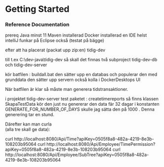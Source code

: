 # Getting Started

### Reference Documentation

prereq
Java minst 11
Maven  installerad
Docker installerad
en IDE helst intelliJ  funkar på Eclipse också  (testat på bägge)

efter att ha placerat (packat upp zip:en)   tidig-dev

till t.ex  C:\dev-java\tidig-dev
så skall det finnas två subproject
tidig-dev-db  och tidig-dev-server

kör batfilen : buildall.bat
den sätter upp en databas och populerar den med grunddata
den sätter upp servern också
kolla i DockerDesktops UI

När batfilen  är klar så måste man generera tidstransaktioner.

i projektet tidig-dev-server
test
paketet : createtimereports
så finns klassen SkapaTestData
kör den
just nu genererar den data fär 32 dagar
i konstanten GENERATE_FOR_NUMBER_OF_DAYS  skulle jag sätta den på 1000 .
Denna generering tar en stund.

Därefter kan man curla  
(alla tre skall ge data):

curl http://localhost:8080/Api/Time?apiKey=0505f8a8-482a-4219-8e3b-108203b95064
curl http://localhost:8080/Api/Employee/TimePermission?apiKey=0505f8a8-482a-4219-8e3b-108203b95064
curl http://localhost:8080/Api/Employee/SubTree?apiKey=0505f8a8-482a-4219-8e3b-108203b95064


